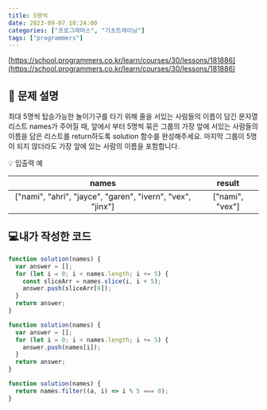 ```yaml
---
title: 5명씩
date: 2023-09-07 18:24:00
categories: ["프로그래머스", "기초트레이닝"]
tags: ["programmers"]
---
```


[https://school.programmers.co.kr/learn/courses/30/lessons/181886](https://school.programmers.co.kr/learn/courses/30/lessons/181886)

## 📔 문제 설명

최대 5명씩 탑승가능한 놀이기구를 타기 위해 줄을 서있는 사람들의 이름이 담긴 문자열 리스트 names가 주어질 때, 앞에서 부터 5명씩 묶은 그룹의 가장 앞에 서있는 사람들의 이름을 담은 리스트를 return하도록 solution 함수를 완성해주세요. 마지막 그룹이 5명이 되지 않더라도 가장 앞에 있는 사람의 이름을 포함합니다.

💡 입출력 예

|                           names                            |     result      |
| :--------------------------------------------------------: | :-------------: |
| ["nami", "ahri", "jayce", "garen", "ivern", "vex", "jinx"] | ["nami", "vex"] |

## 💻내가 작성한 코드

```js
function solution(names) {
  var answer = [];
  for (let i = 0; i < names.length; i += 5) {
    const sliceArr = names.slice(i, i + 5);
    answer.push(sliceArr[0]);
  }
  return answer;
}
```

```js
function solution(names) {
  var answer = [];
  for (let i = 0; i < names.length; i += 5) {
    answer.push(names[i]);
  }
  return answer;
}
```

```js
function solution(names) {
  return names.filter((a, i) => i % 5 === 0);
}
```
